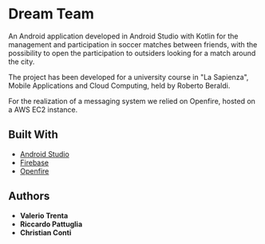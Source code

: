 # Dream Team

An Android application developed in Android Studio with Kotlin for the management and participation in soccer matches between friends, with the possibility to open the participation to outsiders looking for a match around the city.

The project has been developed for a university course in "La Sapienza", Mobile Applications and Cloud Computing, held by Roberto Beraldi.

For the realization of a messaging system we relied on Openfire, hosted on a AWS EC2 instance.


## Built With

* [Android Studio](https://developer.android.com/studio)
* [Firebase](https://firebase.google.com/)
* [Openfire](https://igniterealtime.org/projects/openfire/)


## Authors

* **Valerio Trenta**
* **Riccardo Pattuglia**
* **Christian Conti**
